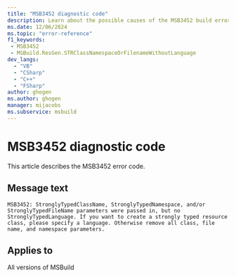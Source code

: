 ```yaml
---
title: "MSB3452 diagnostic code"
description: Learn about the possible causes of the MSB3452 build error, and get troubleshooting tips.
ms.date: 12/06/2024
ms.topic: "error-reference"
f1_keywords:
 - MSB3452
 - MSBuild.ResGen.STRClassNamespaceOrFilenameWithoutLanguage
dev_langs:
  - "VB"
  - "CSharp"
  - "C++"
  - "FSharp"
author: ghogen
ms.author: ghogen
manager: mijacobs
ms.subservice: msbuild
---
```


# MSB3452 diagnostic code

<!-- :::ErrorDefinitionDescription::: -->
<!-- :::editable-content name="introDescription"::: -->
This article describes the MSB3452 error code.
<!-- :::editable-content-end::: -->

## Message text

`MSB3452: StronglyTypedClassName, StronglyTypedNamespace, and/or StronglyTypedFileName parameters were passed in, but no StronglyTypedLanguage. If you want to create a strongly typed resource class, please specify a language. Otherwise remove all class, file name, and namespace parameters.`

<!-- :::editable-content name="postOutputDescription"::: -->
<!--
{StrBegin="MSB3452: "}
-->
<!-- :::editable-content-end::: -->
<!-- :::ErrorDefinitionDescription-end::: -->

## Applies to

All versions of MSBuild
